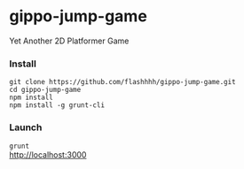 # gippo-jump-game
Yet Another 2D Platformer Game

### Install
`git clone https://github.com/flashhhh/gippo-jump-game.git`  
`cd gippo-jump-game`  
`npm install`  
`npm install -g grunt-cli`  

### Launch
`grunt`  
[http://localhost:3000](http://localhost:3000)
